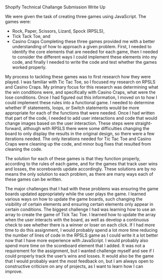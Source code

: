 Shopify Technical Challange Submission Write Up

We were given the task of creating three games using JavaScript. The games were:
 - Rock, Paper, Scissors, Lizard, Spock (RPSLS),
 - Tick Tack Toe, and
 - Casino Craps
Completing these three games provided me with a better understanding of how to approach a given problem. First, I needed to identify the core elements that are needed for each game, then I needed to consider the different ways I could implement these elements into my code, and finally I needed to write the code and test whether the games worked properly. 

My process to tackling these games was to first research how they were played. I was familiar with Tic Tac Toe, so I focused my research on RPSLS and Casino Craps. My primary focus for this research was determining what the win conditions were, and specifically with Casino Craps, what were the lose conditions. Once I had figured out this information, I moved on to how I could implement these rules into a functional game. I needed to determine whether IF statements, loops, or Switch statements would be more appropriate for each of the functions that were needed. Once I had written that part of the code, I needed to add user interactions and code that would change images based on the user interaction. These steps were straight-forward, although with RPSLS there were some difficulties changing the board to only display the results in the original design, so there were a few iterations needed. The only iterations needed for Tic Tac Toe and Casino Craps were cleaning up the code, and minor bug fixes that resulted from cleaning the code.

The solution for each of these games is that they function properly, according to the rules of each game, and for the games that track user wins and losses, the scoreboards update accordingly. These solutions are by no means the only solution to each problem, as there are many ways each of these games can be written. 

The major challenges that I had with these problems was ensuring the game boards updated appropriately while the user plays the game. I learned various ways on how to update the game boards, such changing the visibility of certain elements and ensuring certain elements only appear in certain conditions. The biggest challenge I had was learning how to use an array to create the game of Tick Tac Toe. I learned how to update the array when the user interacts with the board, as well as develop a continuous check to see whether there is a winner or loser on each click. If I had more time to do this assignment, I would probably spend a lot more time reducing the number of lines of code in the RPSLS game as I could write it a lot better now that I have more experience with JavaScript. I would probably also spend more time on the scoreboard element that I added. It was not a requirement for the assignment, but I wanted challenge myself and see if I could properly track the user’s wins and losses. It would also be the game that I would probably want the most feedback on, but I am always open to constructive criticism on any of projects, as I want to learn how I can improve.
